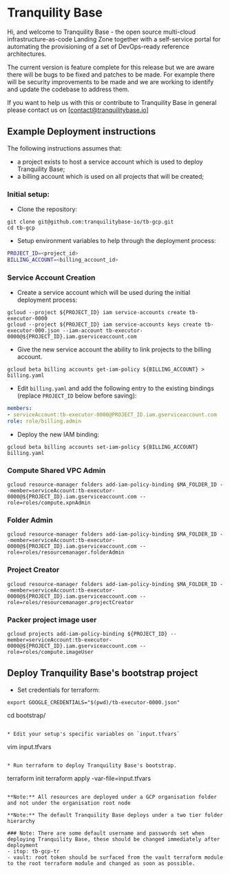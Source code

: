 # Tranquility Base

Hi, and welcome to Tranquility Base - the open source multi-cloud infrastructure-as-code Landing Zone together with a self-service portal for automating the provisioning of a set of DevOps-ready reference architectures. 

The current version is feature complete for this release but we are aware there will be bugs to be fixed and patches to be made. For example there will be security improvements to be made and we are working to identify and update the codebase to address them. 

If you want to help us with this or contribute to Tranquility Base in general please contact us on [contact@tranquilitybase.io]

## Example Deployment instructions

The following instructions assumes that:
* a project exists to host a service account which is used to deploy Tranquility Base;
* a billing account which is used on all projects that will be created;


### Initial setup:

* Clone the repository:

```
git clone git@github.com:tranquilitybase-io/tb-gcp.git
cd tb-gcp
```

* Setup environment variables to help through the deployment process:

``` bash
PROJECT_ID=<project_id>
BILLING_ACCOUNT=<billing_account_id>
```

### Service Account Creation

* Create a service account which will be used during the initial deployment process:

```
gcloud --project ${PROJECT_ID} iam service-accounts create tb-executor-0000
gcloud --project ${PROJECT_ID} iam service-accounts keys create tb-executor-000.json --iam-account tb-executor-0000@${PROJECT_ID}.iam.gserviceaccount.com
```

* Give the new service account the ability to link projects to the billing account.

```
gcloud beta billing accounts get-iam-policy ${BILLING_ACCOUNT} > billing.yaml
```

* Edit `billing.yaml` and add the following entry to the existing bindings (replace `PROJECT_ID` below before saving):

``` yaml
members:
- serviceAccount:tb-executor-0000@PROJECT_ID.iam.gserviceaccount.com
role: role/billing.admin
```

* Deploy the new IAM binding:

```
gcloud beta billing accounts set-iam-policy ${BILLING_ACCOUNT} billing.yaml
```

### Compute Shared VPC Admin

```
gcloud resource-manager folders add-iam-policy-binding $MA_FOLDER_ID --member=serviceAccount:tb-executor-0000@${PROJECT_ID}.iam.gserviceaccount.com --role=roles/compute.xpnAdmin
```

### Folder Admin

```
gcloud resource-manager folders add-iam-policy-binding $MA_FOLDER_ID --member=serviceAccount:tb-executor-0000@${PROJECT_ID}.iam.gserviceaccount.com --role=roles/resourcemanager.folderAdmin
```

### Project Creator

```
gcloud resource-manager folders add-iam-policy-binding $MA_FOLDER_ID --member=serviceAccount:tb-executor-0000@${PROJECT_ID}.iam.gserviceaccount.com --role=roles/resourcemanager.projectCreator
```

### Packer project image user

```
gcloud projects add-iam-policy-binding ${PROJECT_ID} --member=serviceAccount:tb-executor-0000@${PROJECT_ID}.iam.gserviceaccount.com --role=roles/compute.imageUser
```

## Deploy Tranquility Base's bootstrap project

* Set credentials for terraform:
 
```
export GOOGLE_CREDENTIALS="$(pwd)/tb-executor-0000.json"
```
cd bootstrap/
```

* Edit your setup's specific variables on `input.tfvars`

```
vim input.tfvars
```

* Run terraform to deploy Tranquility Base's bootstrap.

```
terraform init
terraform apply -var-file=input.tfvars
```

**Note:** All resources are deployed under a GCP organisation folder and not under the organisation root node

**Note:** The default Tranquility Base deploys under a two tier folder hierarchy

### Note: There are some default username and passwords set when deploying Tranquility Base, these should be changed immediately after deployment
- itop: tb-gcp-tr
- vault: root token should be surfaced from the vault terraform module to the root terraform module and changed as soon as possible.
